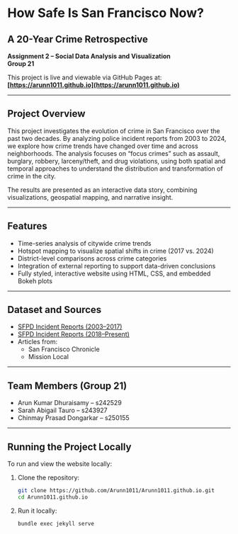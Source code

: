 # How Safe Is San Francisco Now?  
## A 20-Year Crime Retrospective  
**Assignment 2 – Social Data Analysis and Visualization**  
**Group 21**

This project is live and viewable via GitHub Pages at:  
**[https://arunn1011.github.io](https://arunn1011.github.io)**

---

## Project Overview

This project investigates the evolution of crime in San Francisco over the past two decades. By analyzing police incident reports from 2003 to 2024, we explore how crime trends have changed over time and across neighborhoods. The analysis focuses on “focus crimes” such as assault, burglary, robbery, larceny/theft, and drug violations, using both spatial and temporal approaches to understand the distribution and transformation of crime in the city.

The results are presented as an interactive data story, combining visualizations, geospatial mapping, and narrative insight.

---

## Features

- Time-series analysis of citywide crime trends  
- Hotspot mapping to visualize spatial shifts in crime (2017 vs. 2024)  
- District-level comparisons across crime categories  
- Integration of external reporting to support data-driven conclusions  
- Fully styled, interactive website using HTML, CSS, and embedded Bokeh plots  

---

## Dataset and Sources

- [SFPD Incident Reports (2003–2017)](https://data.sfgov.org/Public-Safety/Police-Department-Incident-Reports-Historical-2003/tmnf-yvry)  
- [SFPD Incident Reports (2018–Present)](https://data.sfgov.org/Public-Safety/Police-Department-Incident-Reports-2018-to-Present/wg3w-h783)  
- Articles from:
  - San Francisco Chronicle  
  - Mission Local  

---

## Team Members (Group 21)

- Arun Kumar Dhuraisamy – s242529  
- Sarah Abigail Tauro – s243927  
- Chinmay Prasad Dongarkar – s250155  

---

## Running the Project Locally

To run and view the website locally:

1. Clone the repository:

   ```bash
   git clone https://github.com/Arunn1011/Arunn1011.github.io.git
   cd Arunn1011.github.io
   ```

2. Run it locally:

   ```bash
   bundle exec jekyll serve
   ```
